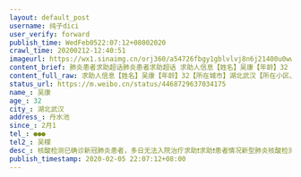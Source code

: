 ```yaml
---
layout: default_post
username: 纯子dici
user_verify: forward
publish_time: WedFeb0522:07:12+08002020
crawl_time: 20200212-12:40:51
imageurl: https://wx1.sinaimg.cn/orj360/a54726fbgy1gblvlvj8n6j21400u0ww3.jpg,https://wx3.sinaimg.cn/orj360/a54726fbgy1gblvlw2jtgj20u014016o.jpg
content_brief: 肺炎患者求助超话肺炎患者求助超话 求助人信息【姓名】吴康【年龄】32【所在城市】湖北武汉【所在小区、社区】丹水池【患病时间】2月1【联系方式】●●●【其他紧急联系人】吴檬【病情描述】 核酸检测已确诊新冠肺炎患者，多日无法入院治疗求助❗️求助❗️患者情况：新型肺炎 ...全文
content_full_raw: 求助人信息【姓名】吴康【年龄】32【所在城市】湖北武汉【所在小区、社区】丹水池【患病时间】2月1【联系方式】●●●【其他紧急联系人】吴檬【病情描述】核酸检测已确诊新冠肺炎患者，多日无法入院治疗求助❗️求助❗️患者情况：新型肺炎核酸检测确诊，双肺感染严重，明显呼吸窘迫，呼吸困难，高烧39度，伴随着严重的咳嗽，持续发烧，进食困难，情况危急求助信息：1月26日去后湖大道武商量贩龙城店买菜，全程戴口罩，1月27日就出现头昏乏力，此后连续10天38-39度高烧不退，2月4日在武汉市第一医院核酸检测确诊为阳性！家中还有老婆、岳父、岳母同住，目前无法估计他们是否会发病，昨日确诊后，凌晨2点由社区民警送至江岸区民生耳鼻喉科医院隔离，名叫医院，但实际此处“隔离点”只能提供住和饮食，连最基本的医疗呼吸设备（现在已经呼吸困难），辅助药物等等跟救护医疗相关的都没有，任何治疗手段也全部没有，完全放任病情的不断恶化。与此隔离点沟通能否转院，让我们找街道，与丹水池街道江北社区沟通让我们找隔离点，互相推诿，目前病情不断加重，呼吸困难，多方不断求助都无果，还请亲朋好友、社会媒介能帮忙协调让我能尽快转到定点医院治疗，万分感谢大家了！在此跪谢！患者本人：吴康本人电话●●●武汉·前川欣城
status_url: https://m.weibo.cn/status/4468729637034175
name_: 吴康
age_: 32
city_: 湖北武汉
address_: 丹水池
since_: 2月1
tel_: ●●●
tel2_: 吴檬
desc_: 核酸检测已确诊新冠肺炎患者，多日无法入院治疗求助❗️求助❗️患者情况新型肺炎核酸检测确诊，双肺感染严重，明显呼吸窘迫，呼吸困难，高烧39度，伴随着严重的咳嗽，持续发烧，进食困难，情况危急求助信息1月26日去后湖大道武商量贩龙城店买菜，全程戴口罩，1月27日就出现头昏乏力，此后连续10天38-39度高烧不退，2月4日在武汉市第一医院核酸检测确诊为阳性！家中还有老婆、岳父、岳母同住，目前无法估计他们是否会发病，昨日确诊后，凌晨2点由社区民警送至江岸区民生耳鼻喉科医院隔离，名叫医院，但实际此处“隔离点”只能提供住和饮食，连最基本的医疗呼吸设备（现在已经呼吸困难），辅助药物等等跟救护医疗相关的都没有，任何治疗手段也全部没有，完全放任病情的不断恶化。与此隔离点沟通能否转院，让我们找街道，与丹水池街道江北社区沟通让我们找隔离点，互相推诿，目前病情不断加重，呼吸困难，多方不断求助都无果，还请亲朋好友、社会媒介能帮忙协调让我能尽快转到定点医院治疗，万分感谢大家了！在此跪谢！患者本人吴康本人电话●●●武汉·前川欣城
publish_timestamp: 2020-02-05 22:07:12+08:00
---
```

